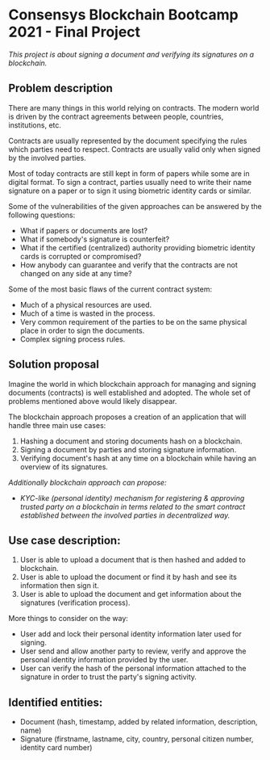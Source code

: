 # Consensys Blockchain Bootcamp 2021 - Final Project

*This project is about signing a document and verifying its signatures on a blockchain.*

## Problem description
There are many things in this world relying on contracts. The modern world is driven by the contract agreements between people, countries, institutions, etc.

Contracts are usually represented by the document specifying the rules which parties need to respect. Contracts are usually valid only when signed by the involved parties.

Most of today contracts are still kept in form of papers while some are in digital format.
To sign a contract, parties usually need to write their name signature on a paper or to sign it using biometric identity cards or similar.

Some of the vulnerabilities of the given approaches can be answered by the following questions:
 - What if papers or documents are lost?
 - What if somebody's signature is counterfeit?
 - What if the certified (centralized) authority providing biometric identity cards is corrupted or compromised?
 - How anybody can guarantee and verify that the contracts are not changed on any side at any time?
 
Some of the most basic flaws of the current contract system:
 - Much of a physical resources are used.
 - Much of a time is wasted in the process.
 - Very common requirement of the parties to be on the same physical place in order to sign the documents.
 - Complex signing process rules.
 
## Solution proposal
Imagine the world in which blockchain approach for managing and signing documents (contracts) is well established and adopted. The whole set of problems mentioned above would likely disappear.

The blockchain approach proposes a creation of an application that will handle three  main use cases:
1. Hashing a document and storing documents hash on a blockchain.
2. Signing a document by parties and storing signature information.
3. Verifying document's hash at any time on a blockchain while having an overview of its signatures.

*Additionally blockchain approach can propose:*
 - *KYC-like (personal identity) mechanism for registering & approving trusted party on a blockchain in terms related to the smart contract established between the involved parties in decentralized way.*

## Use case description:
1. User is able to upload a document that is then hashed and added to blockchain.
2. User is able to upload the document or find it by hash and see its information then sign it.
3. User is able to upload the document and get information about the signatures (verification process).

More things to consider on the way:
* User add and lock their personal identity information later used for signing.
* User send and allow another party to review, verify and approve the personal identity information provided by the user.
* User can verify the hash of the personal information attached to the signature in order to trust the party's signing activity.

## Identified entities:
 - Document (hash, timestamp, added by related information, description, name)
 - Signature (firstname, lastname, city, country, personal citizen number, identity card number)


